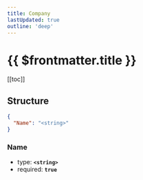 ```yaml
---
title: Company
lastUpdated: true
outline: 'deep'
---
```


# {{ $frontmatter.title }}

[[toc]]

## Structure

```json
{
  "Name": "<string>"
}
```

### Name

- type: **`<string>`**
- required: **`true`**
